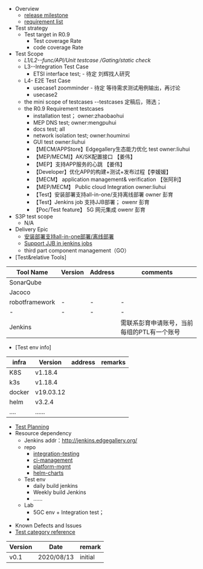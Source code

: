 - Overview
    - [release milestone](https://gitee.com/edgegallery/community/blob/master/TSC/Release/v0.9/%E7%89%88%E6%9C%AC%E8%AE%A1%E5%88%92.md)
    - [requirement list](https://gitee.com/edgegallery/community/blob/master/TSC/Release/v0.9/%E7%89%88%E6%9C%AC%E9%9C%80%E6%B1%82.md)
- Test strategy
    - Test target in R0.9
        - Test coverage Rate
        - code coverage Rate
- Test Scope
    - _L1/L2--func/API/Unit testcase /Gating/static check_
    - L3--Integration Test Case 
        - ETSI interface test;    - 待定  刘辉找人研究
    - L4- E2E Test Case
        - usecase1 zoomminder     - 待定 等待需求测试用例输出，再讨论
        - usecase2 
    - the mini scope of testcases  --testcases 定稿后，筛选；
    - the R0.9 Requirement testcases
        - installation test；   owner:zhaobaohui
        - MEP DNS test;         owner:mengpuhui  
        - docs test;          all 
        - network isolation test; owner:houminxi
        - GUI test            owner:liuhui
        - 【MECM/APPStore】Edgegallery生态能力优化 test owner:liuhui
        - 【MEP/MECM]】AK/SK配置接口   【姜伟】
        - 【MEP】支持APP服务的心跳      【姜伟】
        - 【Developer】优化APP的构建+测试+发布过程【李媛媛】
        - 【MECM】 application management& verification 【张阿利】
        - 【MEP/MECM】 Public cloud Integration owner:liuhui
        - 【Test】安装部署支持all-in-one/支持离线部署 owner 彭育
        - 【Test】Jenkins job 支持JJB部署；  owenr 彭育
        - 【Poc/Test feature】 5G 网元集成      owenr 彭育
- S3P test scope
    - N/A
- Delivery Epic
    - [安装部署支持all-in-one部署/离线部署](https://gitee.com/edgegallery/community/blob/master/Architecture%20WG/Requirements/v0.9/Support%20offline%20installation%20in%20one-click-deploy%20scripts.md)
    - [Support JJB in jenkins jobs](https://gitee.com/edgegallery/community/blob/master/Architecture%20WG/Requirements/v0.9/Support%20JJB%20in%20jenkins%20jobs.md)
    - third part component management（GO）
- [Test&relative Tools]

|Tool Name|Version|Address | comments  |
|---|---|---|---|
|SonarQube| |  ||
|Jacoco|  | |   |
|robotframework| - |- | -  |
|  - | - |- | -  |
|Jenkins|  | |需联系彭育申请账号，当前每组的PTL有一个账号|
- [Test env info]

| infra  | Version | address | remarks |
|--------|---------|---------|---------|
| K8S    | v1.18.4 |         |         |
| k3s    | v1.18.4 |         |         |
| docker | v19.03.12|         |         |
| helm   | v3.2.4  |         |         |
| ....   | ......  |         |         |


- [Test Planning](https://gitee.com/edgegallery/community/blob/master/Test%20WG/Test%20Release/Test%20WG%20%20R0.9%20Release%20milestone.md)
- Resource dependency
    - Jenkins addr：http://jenkins.edgegallery.org/
    - repo
        - [integration-testing](https://gitee.com/EdgeGallery_group/integration-testing)
        - [ci-management](https://gitee.com/edgegallery/ci-management)
        - [platform-mgmt](https://gitee.com/EdgeGallery_group/platform-mgmt)
        - [helm-charts](https://gitee.com/EdgeGallery_group/helm-charts)
    - Test env
        - daily build jenkins
        - Weekly build Jenkins
        - ......
    - Lab
        - 5GC env + Integration test；
        -
- Known Defects and Issues
- [Test category reference](https://gitee.com/edgegallery/community/blob/master/Test%20WG/Test%20Category/Edgeggallery_Test_Cateory.md)

| Version | Date       | remark  |
|---------|------------|---------|
| v0.1    | 2020/08/13 | initial |
